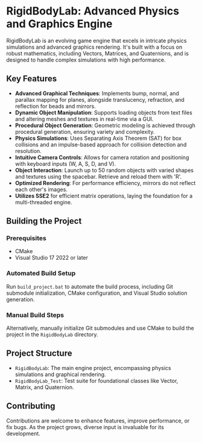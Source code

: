 # RigidBodyLab: Advanced Physics and Graphics Engine

RigidBodyLab is an evolving game engine that excels in intricate physics simulations and advanced graphics rendering. It's built with a focus on robust mathematics, including Vectors, Matrices, and Quaternions, and is designed to handle complex simulations with high performance.

## Key Features

- **Advanced Graphical Techniques**: Implements bump, normal, and parallax mapping for planes, alongside translucency, refraction, and reflection for beads and mirrors.
- **Dynamic Object Manipulation**: Supports loading objects from text files and altering meshes and textures in real-time via a GUI.
- **Procedural Object Generation**: Geometric modeling is achieved through procedural generation, ensuring variety and complexity.
- **Physics Simulations**: Uses Separating Axis Theorem (SAT) for box collisions and an impulse-based approach for collision detection and resolution.
- **Intuitive Camera Controls**: Allows for camera rotation and positioning with keyboard inputs (W, A, S, D, and V).
- **Object Interaction**: Launch up to 50 random objects with varied shapes and textures using the spacebar. Retrieve and reload them with 'R'.
- **Optimized Rendering**: For performance efficiency, mirrors do not reflect each other's images.
- **Utilizes SSE2** for efficient matrix operations, laying the foundation for a multi-threaded engine.

## Building the Project

### Prerequisites

- CMake
- Visual Studio 17 2022 or later

### Automated Build Setup

Run `build_project.bat` to automate the build process, including Git submodule initialization, CMake configuration, and Visual Studio solution generation.

### Manual Build Steps

Alternatively, manually initialize Git submodules and use CMake to build the project in the `RigidBodyLab` directory.

## Project Structure

- `RigidBodyLab`: The main engine project, encompassing physics simulations and graphical rendering.
- `RigidBodyLab_Test`: Test suite for foundational classes like Vector, Matrix, and Quaternion.

## Contributing

Contributions are welcome to enhance features, improve performance, or fix bugs. As the project grows, diverse input is invaluable for its development.
